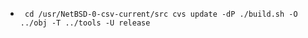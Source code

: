 - `
  cd /usr/NetBSD-0-csv-current/src
  cvs update -dP
  ./build.sh -O ../obj -T ../tools -U release`

